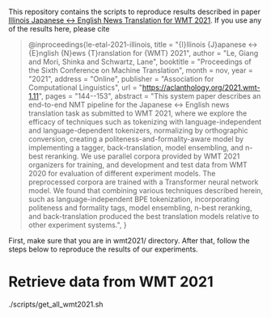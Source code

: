 This repository contains the scripts to reproduce results described in paper [Illinois Japanese ↔ English News Translation for WMT 2021](https://aclanthology.org/2021.wmt-1.11/). If you use any of the results here, please cite

> @inproceedings{le-etal-2021-illinois,
    title = "{I}llinois {J}apanese $\leftrightarrow$ {E}nglish {N}ews {T}ranslation for {WMT} 2021",
    author = "Le, Giang  and
      Mori, Shinka  and
      Schwartz, Lane",
    booktitle = "Proceedings of the Sixth Conference on Machine Translation",
    month = nov,
    year = "2021",
    address = "Online",
    publisher = "Association for Computational Linguistics",
    url = "https://aclanthology.org/2021.wmt-1.11",
    pages = "144--153",
    abstract = "This system paper describes an end-to-end NMT pipeline for the Japanese $\leftrightarrow$ English news translation task as submitted to WMT 2021, where we explore the efficacy of techniques such as tokenizing with language-independent and language-dependent tokenizers, normalizing by orthographic conversion, creating a politeness-and-formality-aware model by implementing a tagger, back-translation, model ensembling, and n-best reranking. We use parallel corpora provided by WMT 2021 organizers for training, and development and test data from WMT 2020 for evaluation of different experiment models. The preprocessed corpora are trained with a Transformer neural network model. We found that combining various techniques described herein, such as language-independent BPE tokenization, incorporating politeness and formality tags, model ensembling, n-best reranking, and back-translation produced the best translation models relative to other experiment systems.",
}

First, make sure that you are in wmt2021/ directory. After that, follow the steps below to reproduce the results of our experiments.

# Retrieve data from WMT 2021
./scripts/get_all_wmt2021.sh
